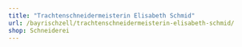 ```yaml
---
title: "Trachtenschneidermeisterin Elisabeth Schmid"
url: /bayrischzell/trachtenschneidermeisterin-elisabeth-schmid/
shop: Schneiderei
---
```

